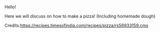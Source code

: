 Hello!

Here we will discuss on how to make a pizza! (Including homemade dough)

Credits:https://recipes.timesofindia.com/recipes/pizza/rs56933159.cms